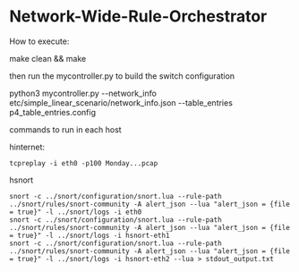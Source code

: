 # Network-Wide-Rule-Orchestrator


How to execute:


make clean && make


then run the mycontroller.py to build the switch configuration

python3 mycontroller.py --network_info etc/simple_linear_scenario/network_info.json --table_entries p4_table_entries.config


commands to run in each host


hinternet:

	tcpreplay -i eth0 -p100 Monday...pcap

hsnort

	snort -c ../snort/configuration/snort.lua --rule-path ../snort/rules/snort-community -A alert_json --lua "alert_json = {file = true}" -l ../snort/logs -i eth0
	snort -c ../snort/configuration/snort.lua --rule-path ../snort/rules/snort-community -A alert_json --lua "alert_json = {file = true}" -l ../snort/logs -i hsnort-eth1
	snort -c ../snort/configuration/snort.lua --rule-path ../snort/rules/snort-community -A alert_json --lua "alert_json = {file = true}" -l ../snort/logs -i hsnort-eth2 --lua > stdout_output.txt